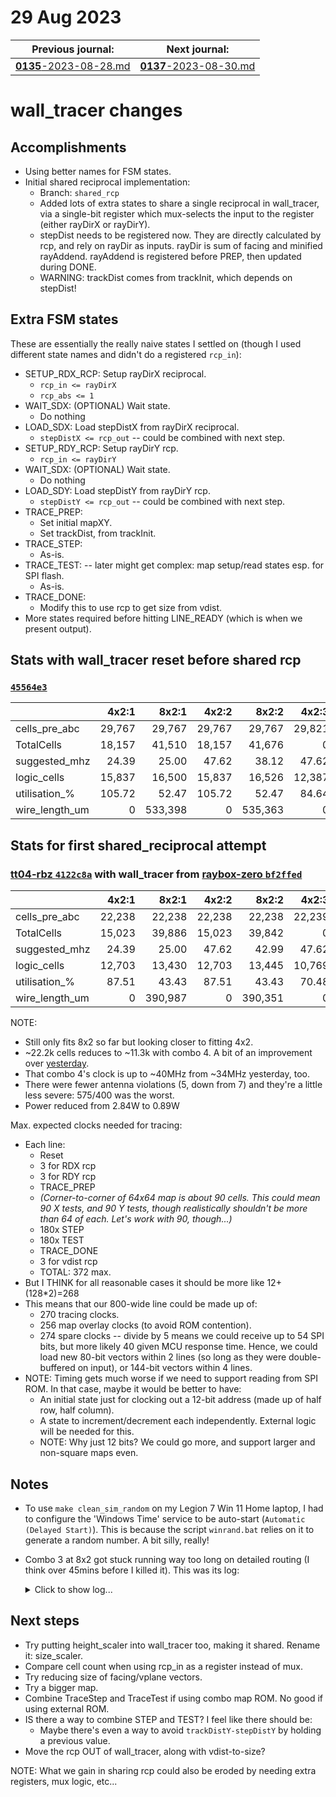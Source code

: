 # 29 Aug 2023

| Previous journal: | Next journal: |
|-|-|
| [**0135**-2023-08-28.md](./0135-2023-08-28.md) | [**0137**-2023-08-30.md](./0137-2023-08-30.md) |

# wall_tracer changes

## Accomplishments

*   Using better names for FSM states.
*   Initial shared reciprocal implementation:
    *   Branch: `shared_rcp`
    *   Added lots of extra states to share a single reciprocal in wall_tracer, via a single-bit register which mux-selects the input to the register (either rayDirX or rayDirY).
    *   stepDist needs to be registered now. They are directly calculated by rcp, and rely on rayDir as inputs. rayDir is sum of facing and minified rayAddend. rayAddend is registered before PREP, then updated during DONE.
    *   WARNING: trackDist comes from trackInit, which depends on stepDist!

## Extra FSM states

These are essentially the really naive states I settled on (though I used different state names and didn't do a registered `rcp_in`):

*   SETUP_RDX_RCP: Setup rayDirX reciprocal.
    *   `rcp_in <= rayDirX`
    *   `rcp_abs <= 1`
*   WAIT_SDX: (OPTIONAL) Wait state.
    *   Do nothing
*   LOAD_SDX: Load stepDistX from rayDirX reciprocal.
    *   `stepDistX <= rcp_out` -- could be combined with next step.
*   SETUP_RDY_RCP: Setup rayDirY rcp.
    *   `rcp_in <= rayDirY`
*   WAIT_SDX: (OPTIONAL) Wait state.
    *   Do nothing
*   LOAD_SDY: Load stepDistY from rayDirY rcp.
    *   `stepDistY <= rcp_out` -- could be combined with next step.
*   TRACE_PREP:
    *   Set initial mapXY.
    *   Set trackDist, from trackInit.
*   TRACE_STEP:
    *   As-is.
*   TRACE_TEST: -- later might get complex: map setup/read states esp. for SPI flash.
    *   As-is.
*   TRACE_DONE:
    *   Modify this to use rcp to get size from vdist.
*   More states required before hitting LINE_READY (which is when we present output).

## Stats with wall_tracer reset before shared rcp

### [`45564e3`](https://github.com/algofoogle/tt04-raybox-zero/commit/45564e3?diff=split)
| | 4x2:1 | 8x2:1 | 4x2:2 | 8x2:2 | 4x2:3 | 8x2:3 | 4x2:4 | 8x2:4 |
|-|-:|-:|-:|-:|-:|-:|-:|-:|
| cells_pre_abc | 29,767 | 29,767 | 29,767 | 29,767 | 29,821 | 29,821 | 29,767 | 29,767 |
| TotalCells | 18,157 | 41,510 | 18,157 | 41,676 | 0 | 0 | 14,659 | 39,576 |
| suggested_mhz | 24.39 | 25.00 | 47.62 | 38.12 | 47.62 | 47.62 | 47.62 | 34.72 |
| logic_cells | 15,837 | 16,500 | 15,837 | 16,526 | 12,387 | 12,387 | 12,339 | 12,972 |
| utilisation_% | 105.72 | 52.47 | 105.72 | 52.47 | 84.64 | 42.01 | 82.28 | 40.83 |
| wire_length_um | 0 | 533,398 | 0 | 535,363 | 0 | 0 | 0 | 367,744 |


## Stats for first shared_reciprocal attempt

### [tt04-rbz `4122c8a`](https://github.com/algofoogle/tt04-raybox-zero/commit/4122c8a?diff=split) with wall_tracer from [raybox-zero `bf2ffed`](https://github.com/algofoogle/raybox-zero/commit/bf2ffed27f0e1b1f662e05f359864ddcd55a4080)

| | 4x2:1 | 8x2:1 | 4x2:2 | 8x2:2 | 4x2:3 | 8x2:3 | 4x2:4 | 8x2:4 |
|-|-:|-:|-:|-:|-:|-:|-:|-:|
| cells_pre_abc | 22,238 | 22,238 | 22,238 | 22,238 | 22,239 | 22,239 | 22,238 | 22,238 |
| TotalCells | 15,023 | 39,886 | 15,023 | 39,842 | 0 | 0 | 13,089 | 38,725 |
| suggested_mhz | 24.39 | 25.00 | 47.62 | 42.99 | 47.62 | 47.62 | 47.62 | 40.63 |
| logic_cells | 12,703 | 13,430 | 12,703 | 13,445 | 10,769 | 14,631 | 10,769 | 11,349 |
| utilisation_% | 87.51 | 43.43 | 87.51 | 43.43 | 70.48 | 34.98 | 70.68 | 35.08 |
| wire_length_um | 0 | 390,987 | 0 | 390,351 | 0 | 4,029,628 | 0 | 286,517 |

NOTE:
*   Still only fits 8x2 so far but looking closer to fitting 4x2.
*   ~22.2k cells reduces to ~11.3k with combo 4. A bit of an improvement over [yesterday](./0135-2023-08-28.md#fixed-pov-spi-7aae611).
*   That combo 4's clock is up to ~40MHz from ~34MHz yesterday, too.
*   There were fewer antenna violations (5, down from 7) and they're a little less severe: 575/400 was the worst.
*   Power reduced from 2.84W to 0.89W

Max. expected clocks needed for tracing:

*   Each line:
    *   Reset
    *   3 for RDX rcp
    *   3 for RDY rcp
    *   TRACE_PREP
    *   *(Corner-to-corner of 64x64 map is about 90 cells. This could mean 90 X tests, and 90 Y tests, though realistically shouldn't be more than 64 of each. Let's work with 90, though...)*
    *   180x STEP
    *   180x TEST
    *   TRACE_DONE
    *   3 for vdist rcp
    *   TOTAL: 372 max.
*   But I THINK for all reasonable cases it should be more like 12+(128*2)=268
*   This means that our 800-wide line could be made up of:
    *   270 tracing clocks.
    *   256 map overlay clocks (to avoid ROM contention).
    *   274 spare clocks -- divide by 5 means we could receive up to 54 SPI bits, but more likely 40 given MCU response time. Hence, we could load new 80-bit vectors within 2 lines (so long as they were double-buffered on input), or 144-bit vectors within 4 lines.
*   NOTE: Timing gets much worse if we need to support reading from SPI ROM. In that case, maybe it would be better to have:
    *   An initial state just for clocking out a 12-bit address (made up of half row, half column).
    *   A state to increment/decrement each independently. External logic will be needed for this.
    *   NOTE: Why just 12 bits? We could go more, and support larger and non-square maps even.

## Notes

*   To use `make clean_sim_random` on my Legion 7 Win 11 Home laptop, I had to configure the 'Windows Time' service to be auto-start (`Automatic (Delayed Start)`). This is because the script `winrand.bat` relies on it to generate a random number. A bit silly, really!
*   Combo 3 at 8x2 got stuck running way too long on detailed routing (I think over 45mins before I killed it). This was its log:
    <details><summary>Click to show log...</summary>

    ```
    OpenROAD 7f00621cb612fd94e15b35790afe744c89d433a7 
    This program is licensed under the BSD-3 license. See the LICENSE file for details.
    Components of this program may be licensed under more restrictive licenses which must be honored.
    [INFO ORD-0030] Using 15 thread(s).
    [INFO DRT-0149] Reading tech and libs.

    Units:                1000
    Number of layers:     13
    Number of macros:     441
    Number of vias:       25
    Number of viarulegen: 25

    [INFO DRT-0150] Reading design.

    Design:                   tt_um_algofoogle_raybox_zero
    Die area:                 ( 0 0 ) ( 1359760 225760 )
    Number of track patterns: 12
    Number of DEF vias:       3
    Number of components:     42597
    Number of terminals:      45
    Number of snets:          2
    Number of nets:           11180

    [INFO DRT-0167] List of default vias:
    Layer mcon
        default via: L1M1_PR
    Layer via
        default via: M1M2_PR
    Layer via2
        default via: M2M3_PR
    Layer via3
        default via: M3M4_PR
    Layer via4
        default via: M4M5_PR
    [INFO DRT-0162] Library cell analysis.
    [INFO DRT-0163] Instance analysis.
    Complete 10000 instances.
    Complete 20000 instances.
    Complete 30000 instances.
    Complete 40000 instances.
    [INFO DRT-0164] Number of unique instances = 408.
    [INFO DRT-0168] Init region query.
    [INFO DRT-0018]   Complete 10000 insts.
    [INFO DRT-0018]   Complete 20000 insts.
    [INFO DRT-0018]   Complete 30000 insts.
    [INFO DRT-0018]   Complete 40000 insts.
    [INFO DRT-0024]   Complete FR_MASTERSLICE.
    [INFO DRT-0024]   Complete Fr_VIA.
    [INFO DRT-0024]   Complete li1.
    [INFO DRT-0024]   Complete mcon.
    [INFO DRT-0024]   Complete met1.
    [INFO DRT-0024]   Complete via.
    [INFO DRT-0024]   Complete met2.
    [INFO DRT-0024]   Complete via2.
    [INFO DRT-0024]   Complete met3.
    [INFO DRT-0024]   Complete via3.
    [INFO DRT-0024]   Complete met4.
    [INFO DRT-0024]   Complete via4.
    [INFO DRT-0024]   Complete met5.
    [INFO DRT-0033] FR_MASTERSLICE shape region query size = 0.
    [INFO DRT-0033] FR_VIA shape region query size = 0.
    [INFO DRT-0033] li1 shape region query size = 528468.
    [INFO DRT-0033] mcon shape region query size = 478629.
    [INFO DRT-0033] met1 shape region query size = 104208.
    [INFO DRT-0033] via shape region query size = 3690.
    [INFO DRT-0033] met2 shape region query size = 2214.
    [INFO DRT-0033] via2 shape region query size = 2952.
    [INFO DRT-0033] met3 shape region query size = 2214.
    [INFO DRT-0033] via3 shape region query size = 2952.
    [INFO DRT-0033] met4 shape region query size = 817.
    [INFO DRT-0033] via4 shape region query size = 0.
    [INFO DRT-0033] met5 shape region query size = 0.
    [INFO DRT-0165] Start pin access.
    [INFO DRT-0076]   Complete 100 pins.
    [INFO DRT-0076]   Complete 200 pins.
    [INFO DRT-0076]   Complete 300 pins.
    [INFO DRT-0076]   Complete 400 pins.
    [INFO DRT-0076]   Complete 500 pins.
    [INFO DRT-0076]   Complete 600 pins.
    [INFO DRT-0076]   Complete 700 pins.
    [INFO DRT-0076]   Complete 800 pins.
    [INFO DRT-0076]   Complete 900 pins.
    [INFO DRT-0077]   Complete 1000 pins.
    [INFO DRT-0078]   Complete 1632 pins.
    [INFO DRT-0079]   Complete 100 unique inst patterns.
    [INFO DRT-0079]   Complete 200 unique inst patterns.
    [INFO DRT-0079]   Complete 300 unique inst patterns.
    [INFO DRT-0081]   Complete 390 unique inst patterns.
    [INFO DRT-0082]   Complete 1000 groups.
    [INFO DRT-0082]   Complete 2000 groups.
    [INFO DRT-0082]   Complete 3000 groups.
    [INFO DRT-0082]   Complete 4000 groups.
    [INFO DRT-0082]   Complete 5000 groups.
    [INFO DRT-0082]   Complete 6000 groups.
    [INFO DRT-0082]   Complete 7000 groups.
    [INFO DRT-0082]   Complete 8000 groups.
    [INFO DRT-0082]   Complete 9000 groups.
    [INFO DRT-0083]   Complete 10000 groups.
    [INFO DRT-0084]   Complete 13721 groups.
    #scanned instances     = 42597
    #unique  instances     = 408
    #stdCellGenAp          = 12244
    #stdCellValidPlanarAp  = 100
    #stdCellValidViaAp     = 9202
    #stdCellPinNoAp        = 0
    #stdCellPinCnt         = 37919
    #instTermValidViaApCnt = 0
    #macroGenAp            = 0
    #macroValidPlanarAp    = 0
    #macroValidViaAp       = 0
    #macroNoAp             = 0
    [INFO DRT-0166] Complete pin access.
    [INFO DRT-0267] cpu time = 00:01:21, elapsed time = 00:00:05, memory = 319.02 (MB), peak = 319.02 (MB)
    [INFO DRT-0156] guideIn read 100000 guides.

    Number of guides:     166290

    [INFO DRT-0169] Post process guides.
    [INFO DRT-0176] GCELLGRID X 0 DO 197 STEP 6900 ;
    [INFO DRT-0177] GCELLGRID Y 0 DO 32 STEP 6900 ;
    [INFO DRT-0026]   Complete 10000 origin guides.
    [INFO DRT-0026]   Complete 20000 origin guides.
    [INFO DRT-0026]   Complete 30000 origin guides.
    [INFO DRT-0026]   Complete 40000 origin guides.
    [INFO DRT-0026]   Complete 50000 origin guides.
    [INFO DRT-0026]   Complete 60000 origin guides.
    [INFO DRT-0026]   Complete 70000 origin guides.
    [INFO DRT-0026]   Complete 80000 origin guides.
    [INFO DRT-0026]   Complete 90000 origin guides.
    [INFO DRT-0027]   Complete 100000 origin guides.
    [INFO DRT-0028]   Complete FR_MASTERSLICE.
    [INFO DRT-0028]   Complete Fr_VIA.
    [INFO DRT-0028]   Complete li1.
    [INFO DRT-0028]   Complete mcon.
    [INFO DRT-0028]   Complete met1.
    [INFO DRT-0028]   Complete via.
    [INFO DRT-0028]   Complete met2.
    [INFO DRT-0028]   Complete via2.
    [INFO DRT-0028]   Complete met3.
    [INFO DRT-0028]   Complete via3.
    [INFO DRT-0028]   Complete met4.
    [INFO DRT-0028]   Complete via4.
    [INFO DRT-0028]   Complete met5.
    [WARNING DRT-0225] _00006_ 3 pin not visited, fall back to feedthrough mode.
    [WARNING DRT-0225] _00198_ 2 pin not visited, fall back to feedthrough mode.
    [WARNING DRT-0225] _00246_ 1 pin not visited, fall back to feedthrough mode.
    [WARNING DRT-0225] _00482_ 1 pin not visited, fall back to feedthrough mode.
    [WARNING DRT-0225] _00651_ 1 pin not visited, fall back to feedthrough mode.
    [WARNING DRT-0225] _00720_ 1 pin not visited, fall back to feedthrough mode.
    [WARNING DRT-0225] _00935_ 1 pin not visited, fall back to feedthrough mode.
    [WARNING DRT-0225] _00986_ 1 pin not visited, fall back to feedthrough mode.
    [WARNING DRT-0225] _01047_ 5 pin not visited, fall back to feedthrough mode.
    [WARNING DRT-0225] _01058_ 5 pin not visited, fall back to feedthrough mode.
    [WARNING DRT-0225] _01080_ 6 pin not visited, fall back to feedthrough mode.
    [WARNING DRT-0225] _01186_ 8 pin not visited, fall back to feedthrough mode.
    [WARNING DRT-0225] _01201_ 1 pin not visited, fall back to feedthrough mode.
    [WARNING DRT-0225] _01203_ 11 pin not visited, fall back to feedthrough mode.
    [WARNING DRT-0225] _01252_ 2 pin not visited, fall back to feedthrough mode.
    [WARNING DRT-0225] _01279_ 1 pin not visited, fall back to feedthrough mode.
    [WARNING DRT-0225] _01312_ 1 pin not visited, fall back to feedthrough mode.
    [WARNING DRT-0225] _01390_ 1 pin not visited, fall back to feedthrough mode.
    [WARNING DRT-0225] _01528_ 4 pin not visited, fall back to feedthrough mode.
    [WARNING DRT-0225] _01529_ 1 pin not visited, fall back to feedthrough mode.
    [WARNING DRT-0225] _01534_ 3 pin not visited, fall back to feedthrough mode.
    [WARNING DRT-0225] _01588_ 1 pin not visited, fall back to feedthrough mode.
    [WARNING DRT-0225] _01594_ 1 pin not visited, fall back to feedthrough mode.
    [WARNING DRT-0225] _01621_ 1 pin not visited, fall back to feedthrough mode.
    [WARNING DRT-0225] _01656_ 7 pin not visited, fall back to feedthrough mode.
    [WARNING DRT-0225] _01660_ 1 pin not visited, fall back to feedthrough mode.
    [WARNING DRT-0225] _01665_ 8 pin not visited, fall back to feedthrough mode.
    [WARNING DRT-0225] _01714_ 1 pin not visited, fall back to feedthrough mode.
    [WARNING DRT-0225] _01727_ 3 pin not visited, fall back to feedthrough mode.
    [WARNING DRT-0225] _01760_ 2 pin not visited, fall back to feedthrough mode.
    [WARNING DRT-0225] _01789_ 1 pin not visited, fall back to feedthrough mode.
    [WARNING DRT-0225] _01792_ 1 pin not visited, fall back to feedthrough mode.
    [WARNING DRT-0225] _01809_ 1 pin not visited, fall back to feedthrough mode.
    [WARNING DRT-0225] _02245_ 1 pin not visited, fall back to feedthrough mode.
    [WARNING DRT-0225] _02485_ 2 pin not visited, fall back to feedthrough mode.
    [WARNING DRT-0225] _02489_ 1 pin not visited, fall back to feedthrough mode.
    [WARNING DRT-0225] _02575_ 2 pin not visited, fall back to feedthrough mode.
    [WARNING DRT-0225] _02728_ 9 pin not visited, fall back to feedthrough mode.
    [WARNING DRT-0225] _02742_ 1 pin not visited, fall back to feedthrough mode.
    [WARNING DRT-0225] _02838_ 2 pin not visited, fall back to feedthrough mode.
    [WARNING DRT-0225] _02919_ 1 pin not visited, fall back to feedthrough mode.
    [WARNING DRT-0225] _03054_ 1 pin not visited, fall back to feedthrough mode.
    [WARNING DRT-0225] _03080_ 2 pin not visited, fall back to feedthrough mode.
    [WARNING DRT-0225] _03103_ 1 pin not visited, fall back to feedthrough mode.
    [WARNING DRT-0225] _03159_ 2 pin not visited, fall back to feedthrough mode.
    [WARNING DRT-0225] _03201_ 1 pin not visited, fall back to feedthrough mode.
    [WARNING DRT-0225] _03263_ 1 pin not visited, fall back to feedthrough mode.
    [WARNING DRT-0225] _03381_ 1 pin not visited, fall back to feedthrough mode.
    [WARNING DRT-0225] _03448_ 2 pin not visited, fall back to feedthrough mode.
    [WARNING DRT-0225] _03481_ 5 pin not visited, fall back to feedthrough mode.
    [WARNING DRT-0225] _03491_ 1 pin not visited, fall back to feedthrough mode.
    [WARNING DRT-0225] _03652_ 1 pin not visited, fall back to feedthrough mode.
    [WARNING DRT-0225] _03665_ 1 pin not visited, fall back to feedthrough mode.
    [WARNING DRT-0225] _03714_ 1 pin not visited, fall back to feedthrough mode.
    [WARNING DRT-0225] _03808_ 1 pin not visited, fall back to feedthrough mode.
    [WARNING DRT-0225] _03825_ 1 pin not visited, fall back to feedthrough mode.
    [WARNING DRT-0225] _03828_ 8 pin not visited, fall back to feedthrough mode.
    [WARNING DRT-0225] _03830_ 1 pin not visited, fall back to feedthrough mode.
    [WARNING DRT-0225] _03833_ 1 pin not visited, fall back to feedthrough mode.
    [WARNING DRT-0225] _03839_ 1 pin not visited, fall back to feedthrough mode.
    [WARNING DRT-0225] _03870_ 1 pin not visited, fall back to feedthrough mode.
    [WARNING DRT-0225] _04159_ 4 pin not visited, fall back to feedthrough mode.
    [WARNING DRT-0225] _04184_ 1 pin not visited, fall back to feedthrough mode.
    [WARNING DRT-0225] _04185_ 1 pin not visited, fall back to feedthrough mode.
    [WARNING DRT-0225] _04202_ 1 pin not visited, fall back to feedthrough mode.
    [WARNING DRT-0225] _04211_ 1 pin not visited, fall back to feedthrough mode.
    [WARNING DRT-0225] _04233_ 1 pin not visited, fall back to feedthrough mode.
    [WARNING DRT-0225] _04257_ 2 pin not visited, fall back to feedthrough mode.
    [WARNING DRT-0225] _04421_ 1 pin not visited, fall back to feedthrough mode.
    [WARNING DRT-0225] _04512_ 1 pin not visited, fall back to feedthrough mode.
    [WARNING DRT-0225] _04580_ 1 pin not visited, fall back to feedthrough mode.
    [WARNING DRT-0225] _04614_ 2 pin not visited, fall back to feedthrough mode.
    [WARNING DRT-0225] _04720_ 1 pin not visited, fall back to feedthrough mode.
    [WARNING DRT-0225] _04815_ 1 pin not visited, fall back to feedthrough mode.
    [WARNING DRT-0225] _04848_ 3 pin not visited, fall back to feedthrough mode.
    [WARNING DRT-0225] _04940_ 1 pin not visited, fall back to feedthrough mode.
    [WARNING DRT-0225] _04957_ 1 pin not visited, fall back to feedthrough mode.
    [WARNING DRT-0225] _04981_ 1 pin not visited, fall back to feedthrough mode.
    [WARNING DRT-0225] _04988_ 3 pin not visited, fall back to feedthrough mode.
    [WARNING DRT-0225] _05007_ 1 pin not visited, fall back to feedthrough mode.
    [WARNING DRT-0225] _05053_ 1 pin not visited, fall back to feedthrough mode.
    [WARNING DRT-0225] _05078_ 2 pin not visited, fall back to feedthrough mode.
    [WARNING DRT-0225] _05120_ 2 pin not visited, fall back to feedthrough mode.
    [WARNING DRT-0225] _05136_ 1 pin not visited, fall back to feedthrough mode.
    [WARNING DRT-0225] _05141_ 1 pin not visited, fall back to feedthrough mode.
    [WARNING DRT-0225] _05336_ 1 pin not visited, fall back to feedthrough mode.
    [WARNING DRT-0225] _05351_ 1 pin not visited, fall back to feedthrough mode.
    [WARNING DRT-0225] _05387_ 1 pin not visited, fall back to feedthrough mode.
    [WARNING DRT-0225] _05499_ 1 pin not visited, fall back to feedthrough mode.
    [WARNING DRT-0225] _05598_ 1 pin not visited, fall back to feedthrough mode.
    [WARNING DRT-0225] _05636_ 1 pin not visited, fall back to feedthrough mode.
    [WARNING DRT-0225] _05653_ 1 pin not visited, fall back to feedthrough mode.
    [WARNING DRT-0225] _05702_ 2 pin not visited, fall back to feedthrough mode.
    [WARNING DRT-0225] _05753_ 2 pin not visited, fall back to feedthrough mode.
    [WARNING DRT-0225] _05889_ 6 pin not visited, fall back to feedthrough mode.
    [WARNING DRT-0225] _05907_ 9 pin not visited, fall back to feedthrough mode.
    [WARNING DRT-0225] _05981_ 1 pin not visited, fall back to feedthrough mode.
    [WARNING DRT-0225] _05993_ 1 pin not visited, fall back to feedthrough mode.
    [WARNING DRT-0225] _06006_ 2 pin not visited, fall back to feedthrough mode.
    [WARNING DRT-0225] _06173_ 1 pin not visited, fall back to feedthrough mode.
    [WARNING DRT-0225] _06201_ 6 pin not visited, fall back to feedthrough mode.
    [WARNING DRT-0225] _06254_ 1 pin not visited, fall back to feedthrough mode.
    [WARNING DRT-0225] _06256_ 1 pin not visited, fall back to feedthrough mode.
    [WARNING DRT-0225] _06273_ 1 pin not visited, fall back to feedthrough mode.
    [WARNING DRT-0225] _06308_ 7 pin not visited, fall back to feedthrough mode.
    [WARNING DRT-0225] _06331_ 1 pin not visited, fall back to feedthrough mode.
    [WARNING DRT-0225] _06358_ 9 pin not visited, fall back to feedthrough mode.
    [WARNING DRT-0225] _06365_ 2 pin not visited, fall back to feedthrough mode.
    [WARNING DRT-0225] _06377_ 1 pin not visited, fall back to feedthrough mode.
    [WARNING DRT-0225] _06397_ 1 pin not visited, fall back to feedthrough mode.
    [WARNING DRT-0225] _06427_ 1 pin not visited, fall back to feedthrough mode.
    [WARNING DRT-0225] _06435_ 3 pin not visited, fall back to feedthrough mode.
    [WARNING DRT-0225] _06437_ 3 pin not visited, fall back to feedthrough mode.
    [WARNING DRT-0225] _06483_ 1 pin not visited, fall back to feedthrough mode.
    [WARNING DRT-0225] _06618_ 1 pin not visited, fall back to feedthrough mode.
    [WARNING DRT-0225] _06656_ 3 pin not visited, fall back to feedthrough mode.
    [WARNING DRT-0225] _06723_ 1 pin not visited, fall back to feedthrough mode.
    [WARNING DRT-0225] _06944_ 2 pin not visited, fall back to feedthrough mode.
    [WARNING DRT-0225] _07036_ 1 pin not visited, fall back to feedthrough mode.
    [WARNING DRT-0225] _07124_ 1 pin not visited, fall back to feedthrough mode.
    [WARNING DRT-0225] _07139_ 6 pin not visited, fall back to feedthrough mode.
    [WARNING DRT-0225] _07165_ 1 pin not visited, fall back to feedthrough mode.
    [WARNING DRT-0225] _07183_ 2 pin not visited, fall back to feedthrough mode.
    [WARNING DRT-0225] _07208_ 1 pin not visited, fall back to feedthrough mode.
    [WARNING DRT-0225] _07224_ 1 pin not visited, fall back to feedthrough mode.
    [WARNING DRT-0225] _07237_ 1 pin not visited, fall back to feedthrough mode.
    [WARNING DRT-0225] _07333_ 1 pin not visited, fall back to feedthrough mode.
    [WARNING DRT-0225] _07392_ 1 pin not visited, fall back to feedthrough mode.
    [WARNING DRT-0225] _07418_ 3 pin not visited, fall back to feedthrough mode.
    [WARNING DRT-0225] _07504_ 1 pin not visited, fall back to feedthrough mode.
    [WARNING DRT-0225] _07645_ 1 pin not visited, fall back to feedthrough mode.
    [WARNING DRT-0225] _07697_ 1 pin not visited, fall back to feedthrough mode.
    [WARNING DRT-0225] _07916_ 9 pin not visited, fall back to feedthrough mode.
    [WARNING DRT-0225] _07973_ 1 pin not visited, fall back to feedthrough mode.
    [WARNING DRT-0225] _07995_ 1 pin not visited, fall back to feedthrough mode.
    [WARNING DRT-0225] _08018_ 10 pin not visited, fall back to feedthrough mode.
    [WARNING DRT-0225] _08019_ 3 pin not visited, fall back to feedthrough mode.
    [WARNING DRT-0225] _08038_ 1 pin not visited, fall back to feedthrough mode.
    [WARNING DRT-0225] _08068_ 7 pin not visited, fall back to feedthrough mode.
    [WARNING DRT-0225] _08097_ 4 pin not visited, fall back to feedthrough mode.
    [WARNING DRT-0225] _08107_ 3 pin not visited, fall back to feedthrough mode.
    [WARNING DRT-0225] _08133_ 2 pin not visited, fall back to feedthrough mode.
    [WARNING DRT-0225] _08143_ 1 pin not visited, fall back to feedthrough mode.
    [WARNING DRT-0225] _08169_ 1 pin not visited, fall back to feedthrough mode.
    [WARNING DRT-0225] _08193_ 1 pin not visited, fall back to feedthrough mode.
    [WARNING DRT-0225] _08215_ 1 pin not visited, fall back to feedthrough mode.
    [WARNING DRT-0225] _08258_ 1 pin not visited, fall back to feedthrough mode.
    [WARNING DRT-0225] _08262_ 8 pin not visited, fall back to feedthrough mode.
    [WARNING DRT-0225] _08268_ 1 pin not visited, fall back to feedthrough mode.
    [WARNING DRT-0225] _08273_ 7 pin not visited, fall back to feedthrough mode.
    [WARNING DRT-0225] _08302_ 3 pin not visited, fall back to feedthrough mode.
    [WARNING DRT-0225] _08304_ 2 pin not visited, fall back to feedthrough mode.
    [WARNING DRT-0225] _08305_ 2 pin not visited, fall back to feedthrough mode.
    [WARNING DRT-0225] _08341_ 2 pin not visited, fall back to feedthrough mode.
    [WARNING DRT-0225] _08354_ 1 pin not visited, fall back to feedthrough mode.
    [WARNING DRT-0225] _08378_ 15 pin not visited, fall back to feedthrough mode.
    [WARNING DRT-0225] _08438_ 2 pin not visited, fall back to feedthrough mode.
    [WARNING DRT-0225] _08463_ 9 pin not visited, fall back to feedthrough mode.
    [WARNING DRT-0225] _08594_ 1 pin not visited, fall back to feedthrough mode.
    [WARNING DRT-0225] _08616_ 1 pin not visited, fall back to feedthrough mode.
    [WARNING DRT-0225] _08696_ 1 pin not visited, fall back to feedthrough mode.
    [WARNING DRT-0225] _08834_ 3 pin not visited, fall back to feedthrough mode.
    [WARNING DRT-0225] _08879_ 1 pin not visited, fall back to feedthrough mode.
    [WARNING DRT-0225] _08923_ 1 pin not visited, fall back to feedthrough mode.
    [WARNING DRT-0225] _08947_ 1 pin not visited, fall back to feedthrough mode.
    [WARNING DRT-0225] _08961_ 1 pin not visited, fall back to feedthrough mode.
    [WARNING DRT-0225] _09053_ 1 pin not visited, fall back to feedthrough mode.
    [WARNING DRT-0225] _09219_ 1 pin not visited, fall back to feedthrough mode.
    [WARNING DRT-0225] _09253_ 1 pin not visited, fall back to feedthrough mode.
    [WARNING DRT-0225] _09279_ 1 pin not visited, fall back to feedthrough mode.
    [WARNING DRT-0225] _09281_ 1 pin not visited, fall back to feedthrough mode.
    [WARNING DRT-0225] _09345_ 1 pin not visited, fall back to feedthrough mode.
    [WARNING DRT-0225] _09369_ 1 pin not visited, fall back to feedthrough mode.
    [WARNING DRT-0225] _09370_ 1 pin not visited, fall back to feedthrough mode.
    [WARNING DRT-0225] _09472_ 1 pin not visited, fall back to feedthrough mode.
    [WARNING DRT-0225] _09543_ 1 pin not visited, fall back to feedthrough mode.
    [WARNING DRT-0225] _09544_ 1 pin not visited, fall back to feedthrough mode.
    [WARNING DRT-0225] _09627_ 1 pin not visited, fall back to feedthrough mode.
    [WARNING DRT-0225] _09655_ 2 pin not visited, fall back to feedthrough mode.
    [WARNING DRT-0225] _09734_ 1 pin not visited, fall back to feedthrough mode.
    [WARNING DRT-0225] _09745_ 1 pin not visited, fall back to feedthrough mode.
    [WARNING DRT-0225] _09752_ 4 pin not visited, fall back to feedthrough mode.
    [WARNING DRT-0225] _09781_ 3 pin not visited, fall back to feedthrough mode.
    [WARNING DRT-0225] _09836_ 1 pin not visited, fall back to feedthrough mode.
    [WARNING DRT-0225] _09837_ 1 pin not visited, fall back to feedthrough mode.
    [WARNING DRT-0225] _09840_ 7 pin not visited, fall back to feedthrough mode.
    [WARNING DRT-0225] _09877_ 1 pin not visited, fall back to feedthrough mode.
    complete 10000 nets.
    [WARNING DRT-0225] _10009_ 5 pin not visited, fall back to feedthrough mode.
    [WARNING DRT-0225] _10041_ 4 pin not visited, fall back to feedthrough mode.
    [WARNING DRT-0225] _10114_ 1 pin not visited, fall back to feedthrough mode.
    [WARNING DRT-0225] rbzero.facingX\[-6\] 1 pin not visited, fall back to feedthrough mode.
    [WARNING DRT-0225] rbzero.facingX\[0\] 2 pin not visited, fall back to feedthrough mode.
    [WARNING DRT-0225] rbzero.facingX\[10\] 1 pin not visited, fall back to feedthrough mode.
    [WARNING DRT-0225] rbzero.hpos\[0\] 2 pin not visited, fall back to feedthrough mode.
    [WARNING DRT-0225] rbzero.hpos\[7\] 1 pin not visited, fall back to feedthrough mode.
    [WARNING DRT-0225] rbzero.hpos\[9\] 6 pin not visited, fall back to feedthrough mode.
    [WARNING DRT-0225] rbzero.playerX\[-9\] 2 pin not visited, fall back to feedthrough mode.
    [WARNING DRT-0225] rbzero.playerY\[-3\] 4 pin not visited, fall back to feedthrough mode.
    [WARNING DRT-0225] rbzero.playerY\[-4\] 1 pin not visited, fall back to feedthrough mode.
    [WARNING DRT-0225] rbzero.pov.ready_buffer\[101\] 1 pin not visited, fall back to feedthrough mode.
    [WARNING DRT-0225] rbzero.pov.ready_buffer\[87\] 2 pin not visited, fall back to feedthrough mode.
    [WARNING DRT-0225] rbzero.pov.spi_buffer\[104\] 2 pin not visited, fall back to feedthrough mode.
    [WARNING DRT-0225] rbzero.pov.spi_buffer\[123\] 2 pin not visited, fall back to feedthrough mode.
    [WARNING DRT-0225] rbzero.pov.spi_buffer\[49\] 1 pin not visited, fall back to feedthrough mode.
    [WARNING DRT-0225] rbzero.pov.spi_buffer\[65\] 2 pin not visited, fall back to feedthrough mode.
    [WARNING DRT-0225] rbzero.pov.spi_buffer\[70\] 2 pin not visited, fall back to feedthrough mode.
    [WARNING DRT-0225] rbzero.pov.spi_buffer\[88\] 2 pin not visited, fall back to feedthrough mode.
    [WARNING DRT-0225] rbzero.pov.spi_buffer\[94\] 1 pin not visited, fall back to feedthrough mode.
    [WARNING DRT-0225] rbzero.pov.spi_buffer\[99\] 2 pin not visited, fall back to feedthrough mode.
    [WARNING DRT-0225] rbzero.pov.vplaneY\[-10\] 8 pin not visited, fall back to feedthrough mode.
    [WARNING DRT-0225] rbzero.wall_tracer.rayAddendY\[0\] 1 pin not visited, fall back to feedthrough mode.
    [WARNING DRT-0225] rbzero.wall_tracer.rcp_sel 6 pin not visited, fall back to feedthrough mode.
    [WARNING DRT-0225] rbzero.wall_tracer.stepDistX\[9\] 5 pin not visited, fall back to feedthrough mode.
    [WARNING DRT-0225] rbzero.wall_tracer.stepDistY\[-1\] 3 pin not visited, fall back to feedthrough mode.
    [WARNING DRT-0225] rbzero.wall_tracer.stepDistY\[-4\] 3 pin not visited, fall back to feedthrough mode.
    [WARNING DRT-0225] rbzero.wall_tracer.stepDistY\[8\] 6 pin not visited, fall back to feedthrough mode.
    [WARNING DRT-0225] rbzero.wall_tracer.trackDistX\[-10\] 2 pin not visited, fall back to feedthrough mode.
    [WARNING DRT-0225] rbzero.wall_tracer.trackDistX\[-12\] 1 pin not visited, fall back to feedthrough mode.
    [WARNING DRT-0225] rbzero.wall_tracer.trackDistY\[-10\] 2 pin not visited, fall back to feedthrough mode.
    [WARNING DRT-0225] rbzero.wall_tracer.trackDistY\[-8\] 1 pin not visited, fall back to feedthrough mode.
    [WARNING DRT-0225] rbzero.wall_tracer.trackDistY\[5\] 6 pin not visited, fall back to feedthrough mode.
    [WARNING DRT-0225] net1 4 pin not visited, fall back to feedthrough mode.
    [WARNING DRT-0225] clknet_leaf_5_clk 2 pin not visited, fall back to feedthrough mode.
    [WARNING DRT-0225] clknet_leaf_26_clk 6 pin not visited, fall back to feedthrough mode.
    [WARNING DRT-0225] clknet_leaf_28_clk 1 pin not visited, fall back to feedthrough mode.
    [WARNING DRT-0225] net90 2 pin not visited, fall back to feedthrough mode.
    [WARNING DRT-0225] net325 1 pin not visited, fall back to feedthrough mode.
    [WARNING DRT-0225] net337 1 pin not visited, fall back to feedthrough mode.
    [INFO DRT-0178] Init guide query.
    [INFO DRT-0029]   Complete 10000 nets (guide).
    [INFO DRT-0035]   Complete FR_MASTERSLICE (guide).
    [INFO DRT-0035]   Complete Fr_VIA (guide).
    [INFO DRT-0035]   Complete li1 (guide).
    [INFO DRT-0035]   Complete mcon (guide).
    [INFO DRT-0035]   Complete met1 (guide).
    [INFO DRT-0035]   Complete via (guide).
    [INFO DRT-0035]   Complete met2 (guide).
    [INFO DRT-0035]   Complete via2 (guide).
    [INFO DRT-0035]   Complete met3 (guide).
    [INFO DRT-0035]   Complete via3 (guide).
    [INFO DRT-0035]   Complete met4 (guide).
    [INFO DRT-0035]   Complete via4 (guide).
    [INFO DRT-0035]   Complete met5 (guide).
    [INFO DRT-0036] FR_MASTERSLICE guide region query size = 0.
    [INFO DRT-0036] FR_VIA guide region query size = 0.
    [INFO DRT-0036] li1 guide region query size = 49085.
    [INFO DRT-0036] mcon guide region query size = 0.
    [INFO DRT-0036] met1 guide region query size = 54731.
    [INFO DRT-0036] via guide region query size = 0.
    [INFO DRT-0036] met2 guide region query size = 31520.
    [INFO DRT-0036] via2 guide region query size = 0.
    [INFO DRT-0036] met3 guide region query size = 14535.
    [INFO DRT-0036] via3 guide region query size = 0.
    [INFO DRT-0036] met4 guide region query size = 5181.
    [INFO DRT-0036] via4 guide region query size = 0.
    [INFO DRT-0036] met5 guide region query size = 0.
    [INFO DRT-0179] Init gr pin query.
    [INFO DRT-0245] skipped writing guide updates to database.
    [INFO DRT-0185] Post process initialize RPin region query.
    [INFO DRT-0181] Start track assignment.
    [INFO DRT-0184] Done with 85786 vertical wires in 4 frboxes and 69266 horizontal wires in 1 frboxes.
    [INFO DRT-0186] Done with 52487 vertical wires in 4 frboxes and 64601 horizontal wires in 1 frboxes.
    [INFO DRT-0182] Complete track assignment.
    [INFO DRT-0267] cpu time = 00:00:31, elapsed time = 00:00:22, memory = 516.79 (MB), peak = 649.79 (MB)
    [INFO DRT-0187] Start routing data preparation.
    [INFO DRT-0267] cpu time = 00:00:00, elapsed time = 00:00:00, memory = 592.06 (MB), peak = 649.79 (MB)
    [INFO DRT-0194] Start detail routing.
    [INFO DRT-0195] Start 0th optimization iteration.
        Completing 10% with 0 violations.
        elapsed time = 00:02:54, memory = 1665.39 (MB).
        Completing 20% with 0 violations.
        elapsed time = 00:05:29, memory = 2176.18 (MB).
        Completing 30% with 0 violations.
        elapsed time = 00:07:00, memory = 2428.37 (MB).
        Completing 40% with 546821 violations.
        elapsed time = 00:11:09, memory = 2650.96 (MB).
        Completing 50% with 546821 violations.
        elapsed time = 00:13:40, memory = 2851.23 (MB).
        Completing 60% with 1106629 violations.
        elapsed time = 00:16:39, memory = 3054.27 (MB).
        Completing 70% with 1106629 violations.
        elapsed time = 00:20:40, memory = 3104.85 (MB).
        Completing 80% with 1106629 violations.
        elapsed time = 00:22:40, memory = 3219.21 (MB).
        Completing 90% with 1650316 violations.
        elapsed time = 00:27:01, memory = 3589.81 (MB).
        Completing 100% with 2211654 violations.
        elapsed time = 00:30:01, memory = 3814.49 (MB).
    [INFO DRT-0199]   Number of violations = 2246712.
    Viol/Layer         li1   mcon   met1    via   met2   via2   met3   via3   met4
    Cut Spacing          0    517      0    209      0    159      0      2      0
    Metal Spacing     7699      0  70610      0  25843      0   4513      0   1775
    Min Hole             0      0      8      0      2      0      0      0      0
    NS Metal             0      0      1      0      0      0      0      0      0
    Recheck          30152      0   3822      0    555      0    305      0    224
    Short            12398   96531636945   5293 337425    325  69941    295  28041
    [INFO DRT-0267] cpu time = 05:52:07, elapsed time = 00:30:03, memory = 3961.18 (MB), peak = 3961.18 (MB)
    Total wire length = 3950600 um.
    Total wire length on LAYER li1 = 0 um.
    Total wire length on LAYER met1 = 2236774 um.
    Total wire length on LAYER met2 = 875631 um.
    Total wire length on LAYER met3 = 544042 um.
    Total wire length on LAYER met4 = 294151 um.
    Total wire length on LAYER met5 = 0 um.
    Total number of vias = 148234.
    Up-via summary (total 148234):.

    -------------------------
    FR_MASTERSLICE         0
                li1     40888
            met1     74541
            met2     20762
            met3     12043
            met4         0
    -------------------------
                    148234


    [INFO DRT-0195] Start 1st optimization iteration.
        Completing 10% with 2246712 violations.
        elapsed time = 00:03:01, memory = 3978.16 (MB).
        Completing 20% with 2246712 violations.
        elapsed time = 00:06:02, memory = 4100.40 (MB).
        Completing 30% with 2246712 violations.
        elapsed time = 00:08:34, memory = 4430.09 (MB).
        Completing 40% with 2883093 violations.
        elapsed time = 00:13:09, memory = 4305.48 (MB).
        Completing 50% with 2883093 violations.
        elapsed time = 00:15:56, memory = 4441.07 (MB).
        Completing 60% with 3358235 violations.
        elapsed time = 00:20:45, memory = 4516.61 (MB).
        Completing 70% with 3358235 violations.
        elapsed time = 00:24:46, memory = 4652.23 (MB).
        Completing 80% with 3358235 violations.
        elapsed time = 00:28:37, memory = 5120.28 (MB).
        Completing 90% with 3990890 violations.
        elapsed time = 00:35:41, memory = 5088.08 (MB).
        Completing 100% with 4483066 violations.
        elapsed time = 00:39:22, memory = 5299.86 (MB).
    [INFO DRT-0199]   Number of violations = 4495042.
    Viol/Layer        mcon   met1    via   met2   via2   met3   via3   met4
    Cut Spacing        352      0    711      0    135      0     10      0
    Metal Spacing        0 355496      0 104340      0  33236      0   1236
    Min Hole             0     57      0      1      0      0      0      0
    NS Metal             0      3      0      0      0      0      0      0
    Recheck              0    758      0      4      0   5288      0   5926
    Short                03015270   2250 741851    365 178593    175  48985
    [INFO DRT-0267] cpu time = 08:13:42, elapsed time = 00:39:25, memory = 5498.11 (MB), peak = 5498.11 (MB)
    Total wire length = 4029628 um.
    Total wire length on LAYER li1 = 0 um.
    Total wire length on LAYER met1 = 2088906 um.
    Total wire length on LAYER met2 = 974752 um.
    Total wire length on LAYER met3 = 634340 um.
    Total wire length on LAYER met4 = 331629 um.
    Total wire length on LAYER met5 = 0 um.
    Total number of vias = 150258.
    Up-via summary (total 150258):.

    -------------------------
    FR_MASTERSLICE         0
                li1     40880
            met1     73111
            met2     23982
            met3     12285
            met4         0
    -------------------------
                    150258


    [INFO DRT-0195] Start 2nd optimization iteration.
        Completing 10% with 4495042 violations.
        elapsed time = 00:04:04, memory = 5350.59 (MB).
        Completing 20% with 4495042 violations.
        elapsed time = 00:06:43, memory = 5377.40 (MB).
    ```
    </details>

## Next steps

*   Try putting height_scaler into wall_tracer too, making it shared. Rename it: size_scaler.
*   Compare cell count when using rcp_in as a register instead of mux.
*   Try reducing size of facing/vplane vectors.
*   Try a bigger map.
*   Combine TraceStep and TraceTest if using combo map ROM. No good if using external ROM.
*   IS there a way to combine STEP and TEST? I feel like there should be:
    *   Maybe there's even a way to avoid `trackDistY-stepDistY` by holding a previous value.
*   Move the rcp OUT of wall_tracer, along with vdist-to-size?

NOTE: What we gain in sharing rcp could also be eroded by needing extra registers, mux logic, etc...
